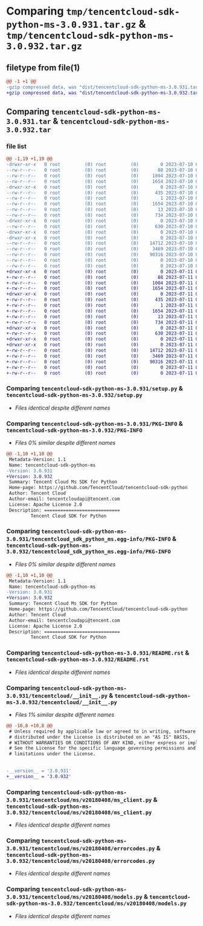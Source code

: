 # Comparing `tmp/tencentcloud-sdk-python-ms-3.0.931.tar.gz` & `tmp/tencentcloud-sdk-python-ms-3.0.932.tar.gz`

## filetype from file(1)

```diff
@@ -1 +1 @@
-gzip compressed data, was "dist/tencentcloud-sdk-python-ms-3.0.931.tar", last modified: Mon Jul 10 00:44:45 2023, max compression
+gzip compressed data, was "dist/tencentcloud-sdk-python-ms-3.0.932.tar", last modified: Tue Jul 11 00:53:07 2023, max compression
```

## Comparing `tencentcloud-sdk-python-ms-3.0.931.tar` & `tencentcloud-sdk-python-ms-3.0.932.tar`

### file list

```diff
@@ -1,19 +1,19 @@
-drwxr-xr-x   0 root         (0) root         (0)        0 2023-07-10 00:44:45.000000 tencentcloud-sdk-python-ms-3.0.931/
--rw-r--r--   0 root         (0) root         (0)       88 2023-07-10 00:44:45.000000 tencentcloud-sdk-python-ms-3.0.931/setup.cfg
--rw-r--r--   0 root         (0) root         (0)     1004 2023-07-10 00:44:45.000000 tencentcloud-sdk-python-ms-3.0.931/setup.py
--rw-r--r--   0 root         (0) root         (0)     1654 2023-07-10 00:44:45.000000 tencentcloud-sdk-python-ms-3.0.931/PKG-INFO
-drwxr-xr-x   0 root         (0) root         (0)        0 2023-07-10 00:44:45.000000 tencentcloud-sdk-python-ms-3.0.931/tencentcloud_sdk_python_ms.egg-info/
--rw-r--r--   0 root         (0) root         (0)      435 2023-07-10 00:44:45.000000 tencentcloud-sdk-python-ms-3.0.931/tencentcloud_sdk_python_ms.egg-info/SOURCES.txt
--rw-r--r--   0 root         (0) root         (0)        1 2023-07-10 00:44:45.000000 tencentcloud-sdk-python-ms-3.0.931/tencentcloud_sdk_python_ms.egg-info/dependency_links.txt
--rw-r--r--   0 root         (0) root         (0)     1654 2023-07-10 00:44:45.000000 tencentcloud-sdk-python-ms-3.0.931/tencentcloud_sdk_python_ms.egg-info/PKG-INFO
--rw-r--r--   0 root         (0) root         (0)       13 2023-07-10 00:44:45.000000 tencentcloud-sdk-python-ms-3.0.931/tencentcloud_sdk_python_ms.egg-info/top_level.txt
--rw-r--r--   0 root         (0) root         (0)      734 2023-07-10 00:44:45.000000 tencentcloud-sdk-python-ms-3.0.931/README.rst
-drwxr-xr-x   0 root         (0) root         (0)        0 2023-07-10 00:44:45.000000 tencentcloud-sdk-python-ms-3.0.931/tencentcloud/
--rw-r--r--   0 root         (0) root         (0)      630 2023-07-10 00:44:45.000000 tencentcloud-sdk-python-ms-3.0.931/tencentcloud/__init__.py
-drwxr-xr-x   0 root         (0) root         (0)        0 2023-07-10 00:44:45.000000 tencentcloud-sdk-python-ms-3.0.931/tencentcloud/ms/
-drwxr-xr-x   0 root         (0) root         (0)        0 2023-07-10 00:44:45.000000 tencentcloud-sdk-python-ms-3.0.931/tencentcloud/ms/v20180408/
--rw-r--r--   0 root         (0) root         (0)    14712 2023-07-10 00:44:45.000000 tencentcloud-sdk-python-ms-3.0.931/tencentcloud/ms/v20180408/ms_client.py
--rw-r--r--   0 root         (0) root         (0)     3469 2023-07-10 00:44:45.000000 tencentcloud-sdk-python-ms-3.0.931/tencentcloud/ms/v20180408/errorcodes.py
--rw-r--r--   0 root         (0) root         (0)    90316 2023-07-10 00:44:45.000000 tencentcloud-sdk-python-ms-3.0.931/tencentcloud/ms/v20180408/models.py
--rw-r--r--   0 root         (0) root         (0)        0 2023-07-10 00:44:45.000000 tencentcloud-sdk-python-ms-3.0.931/tencentcloud/ms/v20180408/__init__.py
--rw-r--r--   0 root         (0) root         (0)        0 2023-07-10 00:44:45.000000 tencentcloud-sdk-python-ms-3.0.931/tencentcloud/ms/__init__.py
+drwxr-xr-x   0 root         (0) root         (0)        0 2023-07-11 00:53:07.000000 tencentcloud-sdk-python-ms-3.0.932/
+-rw-r--r--   0 root         (0) root         (0)       88 2023-07-11 00:53:07.000000 tencentcloud-sdk-python-ms-3.0.932/setup.cfg
+-rw-r--r--   0 root         (0) root         (0)     1004 2023-07-11 00:53:06.000000 tencentcloud-sdk-python-ms-3.0.932/setup.py
+-rw-r--r--   0 root         (0) root         (0)     1654 2023-07-11 00:53:07.000000 tencentcloud-sdk-python-ms-3.0.932/PKG-INFO
+drwxr-xr-x   0 root         (0) root         (0)        0 2023-07-11 00:53:07.000000 tencentcloud-sdk-python-ms-3.0.932/tencentcloud_sdk_python_ms.egg-info/
+-rw-r--r--   0 root         (0) root         (0)      435 2023-07-11 00:53:07.000000 tencentcloud-sdk-python-ms-3.0.932/tencentcloud_sdk_python_ms.egg-info/SOURCES.txt
+-rw-r--r--   0 root         (0) root         (0)        1 2023-07-11 00:53:07.000000 tencentcloud-sdk-python-ms-3.0.932/tencentcloud_sdk_python_ms.egg-info/dependency_links.txt
+-rw-r--r--   0 root         (0) root         (0)     1654 2023-07-11 00:53:07.000000 tencentcloud-sdk-python-ms-3.0.932/tencentcloud_sdk_python_ms.egg-info/PKG-INFO
+-rw-r--r--   0 root         (0) root         (0)       13 2023-07-11 00:53:07.000000 tencentcloud-sdk-python-ms-3.0.932/tencentcloud_sdk_python_ms.egg-info/top_level.txt
+-rw-r--r--   0 root         (0) root         (0)      734 2023-07-11 00:53:06.000000 tencentcloud-sdk-python-ms-3.0.932/README.rst
+drwxr-xr-x   0 root         (0) root         (0)        0 2023-07-11 00:53:07.000000 tencentcloud-sdk-python-ms-3.0.932/tencentcloud/
+-rw-r--r--   0 root         (0) root         (0)      630 2023-07-11 00:53:06.000000 tencentcloud-sdk-python-ms-3.0.932/tencentcloud/__init__.py
+drwxr-xr-x   0 root         (0) root         (0)        0 2023-07-11 00:53:07.000000 tencentcloud-sdk-python-ms-3.0.932/tencentcloud/ms/
+drwxr-xr-x   0 root         (0) root         (0)        0 2023-07-11 00:53:07.000000 tencentcloud-sdk-python-ms-3.0.932/tencentcloud/ms/v20180408/
+-rw-r--r--   0 root         (0) root         (0)    14712 2023-07-11 00:53:06.000000 tencentcloud-sdk-python-ms-3.0.932/tencentcloud/ms/v20180408/ms_client.py
+-rw-r--r--   0 root         (0) root         (0)     3469 2023-07-11 00:53:06.000000 tencentcloud-sdk-python-ms-3.0.932/tencentcloud/ms/v20180408/errorcodes.py
+-rw-r--r--   0 root         (0) root         (0)    90316 2023-07-11 00:53:06.000000 tencentcloud-sdk-python-ms-3.0.932/tencentcloud/ms/v20180408/models.py
+-rw-r--r--   0 root         (0) root         (0)        0 2023-07-11 00:53:06.000000 tencentcloud-sdk-python-ms-3.0.932/tencentcloud/ms/v20180408/__init__.py
+-rw-r--r--   0 root         (0) root         (0)        0 2023-07-11 00:53:06.000000 tencentcloud-sdk-python-ms-3.0.932/tencentcloud/ms/__init__.py
```

### Comparing `tencentcloud-sdk-python-ms-3.0.931/setup.py` & `tencentcloud-sdk-python-ms-3.0.932/setup.py`

 * *Files identical despite different names*

### Comparing `tencentcloud-sdk-python-ms-3.0.931/PKG-INFO` & `tencentcloud-sdk-python-ms-3.0.932/PKG-INFO`

 * *Files 0% similar despite different names*

```diff
@@ -1,10 +1,10 @@
 Metadata-Version: 1.1
 Name: tencentcloud-sdk-python-ms
-Version: 3.0.931
+Version: 3.0.932
 Summary: Tencent Cloud Ms SDK for Python
 Home-page: https://github.com/TencentCloud/tencentcloud-sdk-python
 Author: Tencent Cloud
 Author-email: tencentcloudapi@tencent.com
 License: Apache License 2.0
 Description: ============================
         Tencent Cloud SDK for Python
```

### Comparing `tencentcloud-sdk-python-ms-3.0.931/tencentcloud_sdk_python_ms.egg-info/PKG-INFO` & `tencentcloud-sdk-python-ms-3.0.932/tencentcloud_sdk_python_ms.egg-info/PKG-INFO`

 * *Files 0% similar despite different names*

```diff
@@ -1,10 +1,10 @@
 Metadata-Version: 1.1
 Name: tencentcloud-sdk-python-ms
-Version: 3.0.931
+Version: 3.0.932
 Summary: Tencent Cloud Ms SDK for Python
 Home-page: https://github.com/TencentCloud/tencentcloud-sdk-python
 Author: Tencent Cloud
 Author-email: tencentcloudapi@tencent.com
 License: Apache License 2.0
 Description: ============================
         Tencent Cloud SDK for Python
```

### Comparing `tencentcloud-sdk-python-ms-3.0.931/README.rst` & `tencentcloud-sdk-python-ms-3.0.932/README.rst`

 * *Files identical despite different names*

### Comparing `tencentcloud-sdk-python-ms-3.0.931/tencentcloud/__init__.py` & `tencentcloud-sdk-python-ms-3.0.932/tencentcloud/__init__.py`

 * *Files 1% similar despite different names*

```diff
@@ -10,8 +10,8 @@
 # Unless required by applicable law or agreed to in writing, software
 # distributed under the License is distributed on an "AS IS" BASIS,
 # WITHOUT WARRANTIES OR CONDITIONS OF ANY KIND, either express or implied.
 # See the License for the specific language governing permissions and
 # limitations under the License.
 
 
-__version__ = '3.0.931'
+__version__ = '3.0.932'
```

### Comparing `tencentcloud-sdk-python-ms-3.0.931/tencentcloud/ms/v20180408/ms_client.py` & `tencentcloud-sdk-python-ms-3.0.932/tencentcloud/ms/v20180408/ms_client.py`

 * *Files identical despite different names*

### Comparing `tencentcloud-sdk-python-ms-3.0.931/tencentcloud/ms/v20180408/errorcodes.py` & `tencentcloud-sdk-python-ms-3.0.932/tencentcloud/ms/v20180408/errorcodes.py`

 * *Files identical despite different names*

### Comparing `tencentcloud-sdk-python-ms-3.0.931/tencentcloud/ms/v20180408/models.py` & `tencentcloud-sdk-python-ms-3.0.932/tencentcloud/ms/v20180408/models.py`

 * *Files identical despite different names*

